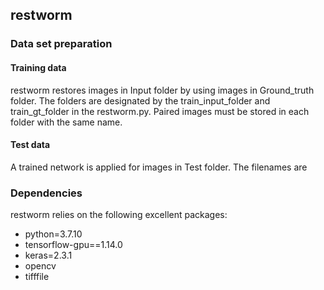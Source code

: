 ## restworm

### Data set preparation
#### Training data
restworm restores images in Input folder by using images in Ground_truth folder.
The folders are designated by the train_input_folder and train_gt_folder in the restworm.py.
Paired images must be stored in each folder with the same name.

#### Test data
A trained network is applied for images in Test folder.
The filenames are 

### Dependencies
restworm relies on the following excellent packages:
- python=3.7.10
- tensorflow-gpu==1.14.0
- keras=2.3.1
- opencv
- tifffile
